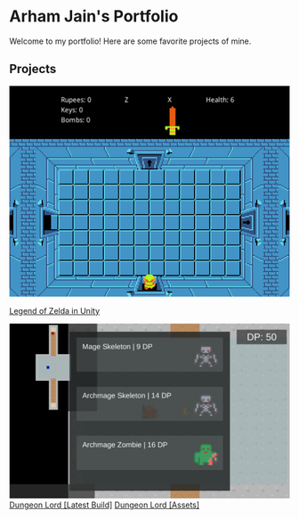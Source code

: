 # Arham Jain's Portfolio
Welcome to my portfolio! Here are some favorite projects of mine.

## Projects
![alt text](/screenshot.png "Screenshot")

[Legend of Zelda in Unity](/zelda)

![alt text](/screenshot1.png "Screenshot")
[Dungeon Lord [Latest Build]](/dungeon)
[Dungeon Lord [Assets]](/assets.zip)